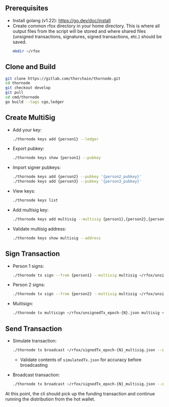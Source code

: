 ## Prerequisites

- Install golang (v1.22): https://go.dev/doc/install
- Create common rfox directory in your home directory. This is where all output files from the script will be stored and where shared files (unsigned transactions, signatures, signed transactions, etc.) should be saved.
  ```bash
  mkdir ~/rfox
  ```

## Clone and Build

```bash
git clone https://gitlab.com/thorchain/thornode.git
cd thornode
git checkout develop
git pull
cd cmd/thornode
go build --tags cgo,ledger
```

## Create MultiSig

- Add your key:
  ```bash
  ./thornode keys add {person1} --ledger
  ```
- Export pubkey:
  ```bash
  ./thornode keys show {person1} --pubkey
  ```
- Import signer pubkeys:
  ```bash
  ./thornode keys add {person2} --pubkey '{person2_pubkey}'
  ./thornode keys add {person3} --pubkey '{person3_pubkey}'
  ```
- View keys:
  ```bash
  ./thornode keys list
  ```
- Add multisig key:
  ```bash
  ./thornode keys add multisig --multisig {person1},{person2},{person3} --multisig-threshold 2
  ```
- Validate multisig address:
  ```bash
  ./thornode keys show multisig --address
  ```

## Sign Transaction

- Person 1 signs:
  ```bash
  ./thornode tx sign --from {person1} --multisig multisig ~/rfox/unsignedTx_epoch-{N}.json --chain-id thorchain-mainnet-v1 --node https://daemon.thorchain.shapeshift.com:443/rpc --ledger --sign-mode amino-json > ~/rfox/signedTx_epoch-{N}_{person1}.json
  ```
- Person 2 signs:
  ```bash
  ./thornode tx sign --from {person2} --multisig multisig ~/rfox/unsignedTx_epoch-{N}.json --chain-id thorchain-mainnet-v1 --node https://daemon.thorchain.shapeshift.com:443/rpc --ledger --sign-mode amino-json > ~/rfox/signedTx_epoch-{N}_{person2}.json
  ```
- Multisign:
  ```bash
  ./thornode tx multisign ~/rfox/unsignedTx_epoch-{N}.json multisig ~/rfox/signedTx_epoch-{N}_{person1}.json ~/rfox/signedTx_epoch-{N}_{person2}.json --from multisig --chain-id thorchain-mainnet-v1 --node https://daemon.thorchain.shapeshift.com:443/rpc > ~/rfox/signedTx_epoch-{N}_multisig.json
  ```

## Send Transaction

- Simulate transaction:

  ```bash
  ./thornode tx broadcast ~/rfox/signedTx_epoch-{N}_multisig.json --chain-id thorchain-mainnet-v1 --node https://daemon.thorchain.shapeshift.com:443/rpc --dry-run > ~/rfox/simulatedTx_epoch-{N}.json
  ```

  - Validate contents of `simulatedTx.json` for accuracy before broadcasting

- Broadcast transaction:
  ```bash
  ./thornode tx broadcast ~/rfox/signedTx_epoch-{N}_multisig.json --chain-id thorchain-mainnet-v1 --node https://daemon.thorchain.shapeshift.com:443/rpc --gas auto > tx.json
  ```

At this point, the cli should pick up the funding transaction and continue running the distribution from the hot wallet.
